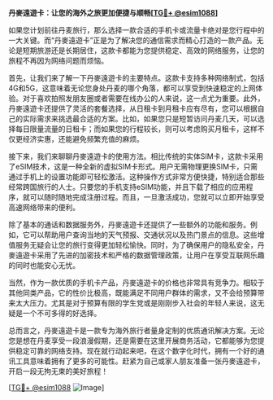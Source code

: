 **丹麥遠遊卡：让您的海外之旅更加便捷与顺畅[[TG💪+ @esim1088](https://t.me/s/esim1088)]**

如果您计划前往丹麦旅行，那么选择一款合适的手机卡或流量卡绝对是您行程中的一大关键。而“丹麥遠遊卡”正是为了解决您的通信需求而精心打造的一款产品。无论是短期旅游还是长期居住，这款卡都能为您提供稳定、高效的网络服务，让您的旅程不再因为网络问题而烦恼。

首先，让我们来了解一下丹麥遠遊卡的主要特点。这款卡支持多种网络制式，包括4G和5G，这意味着无论您身处丹麦的哪个角落，都可以享受到快速稳定的上网体验。对于喜欢拍照发朋友圈或者需要在线办公的人来说，这一点尤为重要。此外，丹麥遠遊卡还提供了灵活的套餐选择，从日租卡到月租卡应有尽有，您可以根据自己的实际需求来挑选最合适的方案。比如，如果您只是短暂访问丹麦几天，可以选择每日限量流量的日租卡；而如果您的行程较长，则可以考虑购买月租卡，这样不仅更经济实惠，还能避免频繁充值的麻烦。

接下来，我们来聊聊丹麥遠遊卡的使用方法。相比传统的实体SIM卡，这款卡采用了eSIM技术，这是一种全新的虚拟SIM卡形式。用户无需物理更换SIM卡，只需通过手机上的设置功能即可轻松激活。这种操作方式非常方便快捷，特别适合那些经常跨国旅行的人士。只要您的手机支持eSIM功能，并且下载了相应的应用程序，就可以随时随地完成注册过程。而且，一旦激活成功，您就可以立即开始享受高速网络带来的便利。

除了基本的通话和数据服务外，丹麥遠遊卡还提供了一些额外的功能和服务。例如，它可以帮助用户查询当地的天气预报、交通状况以及热门景点的信息。这些增值服务无疑会让您的旅行变得更加轻松愉快。同时，为了确保用户的隐私安全，丹麥遠遊卡采用了先进的加密技术和严格的数据管理政策，让用户在享受互联网乐趣的同时也能安心无忧。

当然，作为一款优质的手机卡产品，丹麥遠遊卡的价格也非常具有竞争力。相较于其他同类产品，它的性价比极高，既能满足不同用户群体的需求，又不会给预算带来太大压力。尤其是对于预算有限的学生党或是刚刚步入社会的年轻人来说，这无疑是一个不可多得的好选择。

总而言之，丹麥遠遊卡是一款专为海外旅行者量身定制的优质通讯解决方案。无论您是想在丹麦享受一段浪漫假期，还是需要在这里开展商务活动，它都能够为您提供稳定可靠的网络支持。现在就行动起来吧，在这个数字化时代，拥有一个好的通讯工具意味着拥有了更多的可能性。赶紧为自己或家人朋友准备一张丹麥遠遊卡，开启一段无拘无束的美好旅程！

[[TG💪+ @esim1088](https://t.me/s/esim1088) ![Image](https://i.postimg.cc/4NQfJmqS/Snipaste-2025-05-13-00-14-12.png)]